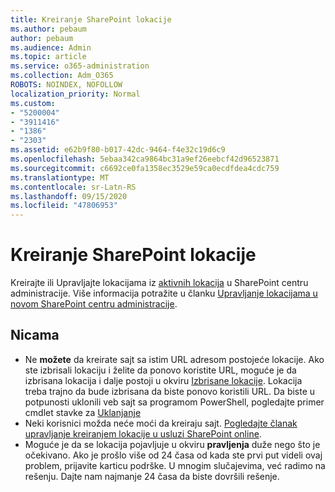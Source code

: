 ```yaml
---
title: Kreiranje SharePoint lokacije
ms.author: pebaum
author: pebaum
ms.audience: Admin
ms.topic: article
ms.service: o365-administration
ms.collection: Adm_O365
ROBOTS: NOINDEX, NOFOLLOW
localization_priority: Normal
ms.custom:
- "5200004"
- "3911416"
- "1386"
- "2303"
ms.assetid: e62b9f80-b017-42dc-9464-f4e32c19d6c9
ms.openlocfilehash: 5ebaa342ca9864bc31a9ef26eebcf42d96523871
ms.sourcegitcommit: c6692ce0fa1358ec3529e59ca0ecdfdea4cdc759
ms.translationtype: MT
ms.contentlocale: sr-Latn-RS
ms.lasthandoff: 09/15/2020
ms.locfileid: "47806953"
---
```

# <a name="create-a-sharepoint-site"></a>Kreiranje SharePoint lokacije

Kreirajte ili Upravljajte lokacijama iz [aktivnih lokacija](https://admin.microsoft.com/sharepoint?page=sitemanagement&modern=true) u SharePoint centru administracije. Više informacija potražite u članku [Upravljanje lokacijama u novom SharePoint centru administracije](https://docs.microsoft.com/sharepoint/manage-site-creation). 

## <a name="tips"></a>Nicama

- Ne **možete** da kreirate sajt sa istim URL adresom postojeće lokacije. Ako ste izbrisali lokaciju i želite da ponovo koristite URL, moguće je da izbrisana lokacija i dalje postoji u okviru [Izbrisane lokacije](https://admin.microsoft.com/sharepoint?page=recyclebin&modern=true). Lokacija treba trajno da bude izbrisana da biste ponovo koristili URL. Da biste u potpunosti uklonili veb sajt sa programom PowerShell, pogledajte primer cmdlet stavke za [Uklanjanje](https://docs.microsoft.com/sharepoint/manage-sites-in-new-admin-center#delete-a-site)
- Neki korisnici možda neće moći da kreiraju sajt. [Pogledajte članak upravljanje kreiranjem lokacije u usluzi SharePoint online](https://docs.microsoft.com/sharepoint/manage-site-creation).
- Moguće je da se lokacija pojavljuje u okviru **pravljenja** duže nego što je očekivano. Ako je prošlo više od 24 časa od kada ste prvi put videli ovaj problem, prijavite karticu podrške. U mnogim slučajevima, već radimo na rešenju. Dajte nam najmanje 24 časa da biste dovršili rešenje.
